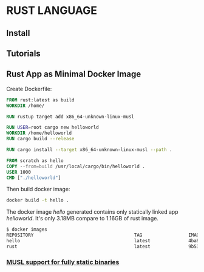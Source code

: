 # RUST LANGUAGE

## Install

## Tutorials

## Rust App as Minimal Docker Image
Create Dockerfile:

```Dockerfile
FROM rust:latest as build
WORKDIR /home/

RUN rustup target add x86_64-unknown-linux-musl

RUN USER=root cargo new helloworld
WORKDIR /home/helloworld
RUN cargo build --release

RUN cargo install --target x86_64-unknown-linux-musl --path .

FROM scratch as hello
COPY --from=build /usr/local/cargo/bin/helloworld .
USER 1000
CMD ["./helloworld"]
```

Then build docker image:

```bash
docker build -t hello .
```

The docker image _hello_ generated contains only statically linked app _helloworld_.
It's only 3.18MB compare to 1.16GB of rust image.
    
```sh
$ docker images
REPOSITORY                                     TAG                 IMAGE ID            CREATED             SIZE
hello                                          latest              4ba8b292a860        5 minutes ago       3.18MB
rust                                           latest              9b539306c373        17 hours ago        1.16GB
```

### [MUSL support for fully static binaries](https://doc.rust-lang.org/edition-guide/rust-2018/platform-and-target-support/musl-support-for-fully-static-binaries.html)
